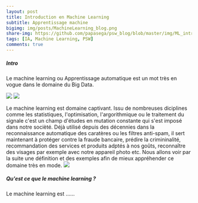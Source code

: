 ```yaml
---
layout: post
title: Introduction en Machine Learning 
subtitle: Apprentissage machine 
bigimg: img/posts/MachineLearning_blog.png
share-img: https://github.com/papasega/psw_blog/blob/master/img/ML_intro.png
tags: [IA, Machine Learning, PSW]
comments: true
---
```

##### Intro
Le machine learning ou Apprentissage automatique est un mot très en vogue dans le domaine du Big Data.


![](https://github.com/papasega/psw_blog/blob/master/img/ML_intro.png)
![](https://maelfabien.github.io/assets/images/asr_0.png)

Le machine learning est domaine captivant. Issu de nombreuses diciplines comme les statistiques, l'optimisation, l'argorithmique ou le traitement du signale c'est un champ d'études en mutation constante qui s'est imposé dans notre socièté. Déjà utilisé depuis des décennies dans la reconnaissance automatique des caratères ou les filtres anti-spam, il sert maintenant à protéger contre la fraude bancaire, prédire la crimininalité, recommandation des services et produits adptés à nos goûts, reconnaître des visages par exemple avec notre appareil photo etc. Nous allons voir par la suite une définition et des exemples afin de mieux appréhender ce domaine très en mode. 
![](https://github.com/papasega/psw_blog/blob/master/img/ML_intro1.jpeg)
##### Qu'est ce que le machine learning ?

Le machine learning est ......
